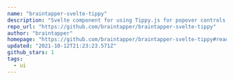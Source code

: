 ```yaml
---
name: "braintapper-svelte-tippy"
description: "Svelte component for using Tippy.js for popover controls."
repo_url: "https://github.com/braintapper/braintapper-svelte-tippy"
author: "braintapper"
homepage: "https://github.com/braintapper/braintapper-svelte-tippy#readme"
updated: "2021-10-12T21:23:23.571Z"
github_stars: 1
tags: 
  - ui
---
```

